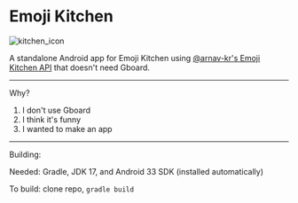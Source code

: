 # Emoji Kitchen

![kitchen_icon](https://github.com/user-attachments/assets/d3d2bb32-811c-479f-beeb-b4608c294668)

A standalone Android app for Emoji Kitchen using [@arnav-kr's Emoji Kitchen API](https://emoji-kitchen.vercel.app/) that doesn't need Gboard.

---

Why?
1. I don't use Gboard
2. I think it's funny
3. I wanted to make an app

---

Building: 

Needed: Gradle, JDK 17, and Android 33 SDK (installed automatically)

To build: clone repo, `gradle build`
